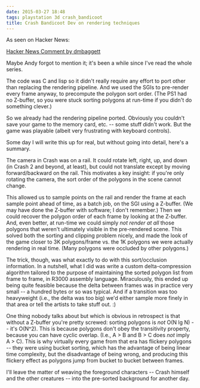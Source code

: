 ```yaml
---
date: 2015-03-27 18:48
tags: playstation 3d crash_bandicoot
title: Crash Bandicoot Dev on rendering techniques
---
```


As seen on Hacker News:

[Hacker News Comment by dmbaggett](https://news.ycombinator.com/item?id=9277704)

Maybe Andy forgot to mention it; it's been a while since I've read the whole
series.

The code was C and lisp so it didn't really require any effort to port other
than replacing the rendering pipeline. And we used the SGIs to pre-render
every frame anyway, to precompute the polygon sort order. (The PS1 had no
Z-buffer, so you were stuck sorting polygons at run-time if you didn't do
something clever.)

So we already had the rendering pipeline ported. Obviously you couldn't save
your game to the memory card, etc. -- some stuff didn't work. But the game was
playable (albeit very frustrating with keyboard controls).

Some day I will write this up for real, but without going into detail, here's
a summary.

The camera in Crash was on a rail. It could rotate left, right, up, and down
(in Crash 2 and beyond, at least), but could not translate except by moving
forward/backward on the rail. This motivates a key insight: if you're only
rotating the camera, the sort order of the polygons in the scene cannot
change.

This allowed us to sample points on the rail and render the frame at each
sample point ahead of time, as a batch job, on the SGI using a Z-buffer. (We
may have done the Z-buffer with software; I don't remember.) Then we could
recover the polygon order of each frame by looking at the Z-buffer. And, even
better, at run-time we could simply  _not render at all_  those polygons that
weren't ultimately visible in the pre-rendered scene. This solved both the
sorting and clipping problem nicely, and made the look of the game closer to
3K polygons/frame vs. the 1K polygons we were actually rendering in real time.
(Many polygons were occluded by other polygons.)

The trick, though, was what exactly to do with this sort/occlusion
information. In a nutshell, what I did was write a custom delta-compression
algorithm tailored to the purpose of maintaining the sorted polygon list from
frame to frame, in R3000 assembly language. Miraculously, this ended up being
quite feasible because the delta between frames was in practice very small --
a hundred bytes or so was typical. And if a transition was too heavyweight
(i.e., the delta was too big) we'd either sample more finely in that area or
tell the artists to take stuff out. :)

One thing nobody talks about but which is obvious in retrospect is that
without a Z-buffer you're pretty screwed: sorting polygons is  _not_  O(N lg
N) -- it's O(N^2). This is because polygons don't obey the transitivity
property, because you can have cyclic overlap. (I.e., A > B and B > C does
_not_  imply A > C). This is why virtually every game from that era has
flickery polygons -- they were using bucket sorting, which has the advantage
of being linear time complexity, but the disadvantage of being wrong, and
producing this flickery effect as polygons jump from bucket to bucket between
frames.

I'll leave the matter of weaving the foreground characters -- Crash himself
and the other creatures -- into the pre-sorted background for another day.
